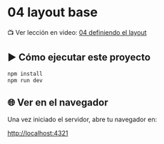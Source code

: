 # 04 layout base

📺 Ver lección en video: [04 definiendo el layout](https://www.lemoncode.tv/curso/tutorial-astro-desde-cero/leccion/astro-layouts)

## ▶️ Cómo ejecutar este proyecto

```bash
npm install
npm run dev
```

## 🌐 Ver en el navegador

Una vez iniciado el servidor, abre tu navegador en:

[http://localhost:4321](http://localhost:4321)